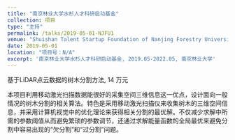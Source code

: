 ```yaml
---
title: "南京林业大学水杉人才科研启动基金"
collection: 项目
type: "主持"
permalink: /talks/2019-05-01-NJFU1
venue: "Shuishan Talent Startup Foundation of Nanjing Forestry University"
date: 2019-05-01
location: "项目号：N/A"
excerpt: '南京林业大学水杉人才科研启动基金, 2019.05-2022.05, 南京林业大学'
---
```


基于LiDAR点云数据的树木分割方法, 14 万元

本项目利用移动激光扫描数据能很好的采集空间三维信息这一优点，设计面向一般情况的树木分割的相关算法。特色是采用移动激光扫描仪来收集树木的三维空间信息，并采用计算机视觉中的优化理论来获得相关分割的最优解。不仅减少求解中所需的参数阈值从而避免繁琐的参数调节，还通过求解能量函数的全局最优来避免分割中容易出现的“欠分割”和“过分割”问题。